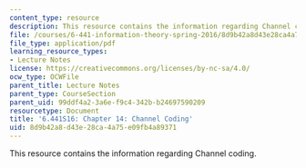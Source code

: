 ```yaml
---
content_type: resource
description: This resource contains the information regarding Channel coding.
file: /courses/6-441-information-theory-spring-2016/8d9b42a8d43e28ca4a75e09fb4a89371_MIT6_441S16_chapter_14.pdf
file_type: application/pdf
learning_resource_types:
- Lecture Notes
license: https://creativecommons.org/licenses/by-nc-sa/4.0/
ocw_type: OCWFile
parent_title: Lecture Notes
parent_type: CourseSection
parent_uid: 99ddf4a2-3a6e-f9c4-342b-b24697590209
resourcetype: Document
title: '6.441S16: Chapter 14: Channel Coding'
uid: 8d9b42a8-d43e-28ca-4a75-e09fb4a89371
---
```

This resource contains the information regarding Channel coding.